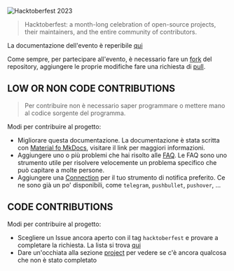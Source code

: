 ![Hacktoberfest 2023](https://hacktoberfest.com/_next/static/media/logo-hacktoberfest--horizontal.ebc5fdc8.svg)

> Hacktoberfest: a month-long celebration of open-source projects, their maintainers, and the entire community of contributors.

La documentazione dell'evento è reperibile [qui](https://hacktoberfest.com/participation/)

Come sempre, per partecipare all'evento, è necessario fare un [fork](https://github.com/MainKronos/Sonarr-AnimeDownloader/fork) del repository, aggiungere le proprie modifiche fare una richiesta di [pull](https://github.com/MainKronos/Sonarr-AnimeDownloader/pulls).

## LOW OR NON CODE CONTRIBUTIONS

> Per contribuire non è necessario saper programmare o mettere mano al codice sorgente del programma.

Modi per contribuire al progetto:

- Migliorare questa documentazione. La documentazione è stata scritta con [Material fo MkDocs](https://squidfunk.github.io/mkdocs-material/), visitare il link per maggiori informazioni.
- Aggiungere uno o più problemi che hai risolto alle [FAQ](https://mainkronos.github.io/Sonarr-AnimeDownloader/usage/faq/). Le FAQ sono uno strumento utile per risolvere velocemente un problema specifico che può capitare a molte persone.
- Aggiungere una [Connection](https://mainkronos.github.io/Sonarr-AnimeDownloader/usage/advanced/#connections) per il tuo strumento di notifica preferito. Ce ne sono già un po' disponibili, come `telegram`, `pushbullet`, `pushover`, ...

## CODE CONTRIBUTIONS

Modi per contribuire al progetto:

- Scegliere un Issue ancora aperto con il tag `hacktoberfest` e provare a completare la richiesta. La lista si trova [qui](https://github.com/MainKronos/Sonarr-AnimeDownloader/issues?q=is%3Aissue+is%3Aopen+label%3Ahacktoberfest)
- Dare un'occhiata alla sezione [project](https://github.com/MainKronos/Sonarr-AnimeDownloader/projects/2) per vedere se c'è ancora qualcosa che non è stato completato